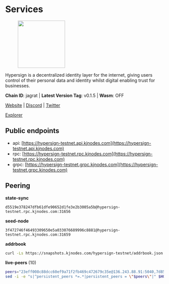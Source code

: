 # Services

<figure><img src="https://raw.githubusercontent.com/kj89/testnet_manuals/main/pingpub/logos/hypersign.png" width="150" alt=""><figcaption></figcaption></figure>

Hypersign is a decentralized identity layer for the internet, giving  users control of their personal data and identity whilst digital  enabling trust for businesses.

**Chain ID**: jagrat | **Latest Version Tag**: v0.1.5 | **Wasm**: OFF

[Website](https://hypersign.id) | [Discord](https://discord.gg/DmuUjMrHVw) | [Twitter](https://twitter.com/hypersignchain)

[Explorer](https://explorer.kjnodes.com/hypersign-testnet)


## Public endpoints

* api: [https://hypersign-testnet.api.kjnodes.com](https://hypersign-testnet.api.kjnodes.com)
* rpc: [https://hypersign-testnet.rpc.kjnodes.com](https://hypersign-testnet.rpc.kjnodes.com)
* grpc: [https://hypersign-testnet.grpc.kjnodes.com](https://hypersign-testnet.grpc.kjnodes.com)

## Peering

**state-sync**

```text
d5519e378247dfb61dfe90652d1fe3e2b3005a5b@hypersign-testnet.rpc.kjnodes.com:31656
```

**seed-node**

```text
3f472746f46493309650e5a033076689996c8881@hypersign-testnet.rpc.kjnodes.com:31659
```

**addrbook**
```bash
curl -Ls https://snapshots.kjnodes.com/hypersign-testnet/addrbook.json > $HOME/.hid-node/config/addrbook.json
```

**live-peers** (10)
```bash
peers="23eff008c88dcc60ef9a71f2fb469c472679c35e@136.243.88.91:5040,7d85caec437cc8c0a504d6ab3b18fd07c173b2fb@94.130.219.37:26001,620478e35ba6740f0afb2a0dd6ca9b34765bc60e@65.109.30.12:60856,1380864bb38481fef4b2358026a5ed53fc027679@95.214.52.206:26656,3a9defcd334cefd6b8143ec1ecd8be5e51f1c1c5@95.214.53.46:46656,bd2ae9f1c42183104719f7c44be078bb7d282a61@65.109.92.241:11056,d5519e378247dfb61dfe90652d1fe3e2b3005a5b@65.109.68.190:31656,1e3f0aeb6f2a2017b122af2461a75c9695790954@65.108.233.109:10956,a275d8018f683f279bf5167a72d294bfacafa839@178.63.102.172:41656,ca474a224fe7eaaefa6d336a205459b33fb30654@3.90.236.173:26656"
sed -i -e "s|^persistent_peers *=.*|persistent_peers = \"$peers\"|" $HOME/.hid-node/config/config.toml
```
